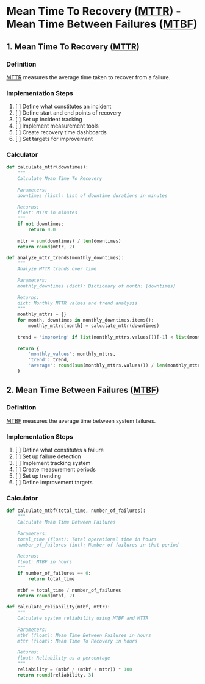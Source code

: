 # Mean Time To Recovery ([MTTR]) - Mean Time Between Failures ([MTBF])


## 1. Mean Time To Recovery ([MTTR])

### Definition
[MTTR] measures the average time taken to recover from a failure.

### Implementation Steps
1. [ ] Define what constitutes an incident
2. [ ] Define start and end points of recovery
3. [ ] Set up incident tracking
4. [ ] Implement measurement tools
5. [ ] Create recovery time dashboards
6. [ ] Set targets for improvement

### Calculator
```python
def calculate_mttr(downtimes):
    """
    Calculate Mean Time To Recovery
    
    Parameters:
    downtimes (list): List of downtime durations in minutes
    
    Returns:
    float: MTTR in minutes
    """
    if not downtimes:
        return 0.0
    
    mttr = sum(downtimes) / len(downtimes)
    return round(mttr, 2)

def analyze_mttr_trends(monthly_downtimes):
    """
    Analyze MTTR trends over time
    
    Parameters:
    monthly_downtimes (dict): Dictionary of month: [downtimes]
    
    Returns:
    dict: Monthly MTTR values and trend analysis
    """
    monthly_mttrs = {}
    for month, downtimes in monthly_downtimes.items():
        monthly_mttrs[month] = calculate_mttr(downtimes)
    
    trend = 'improving' if list(monthly_mttrs.values())[-1] < list(monthly_mttrs.values())[0] else 'degrading'
    
    return {
        'monthly_values': monthly_mttrs,
        'trend': trend,
        'average': round(sum(monthly_mttrs.values()) / len(monthly_mttrs), 2)
    }
```

## 2. Mean Time Between Failures ([MTBF])

### Definition
[MTBF] measures the average time between system failures.

### Implementation Steps
1. [ ] Define what constitutes a failure
2. [ ] Set up failure detection
3. [ ] Implement tracking system
4. [ ] Create measurement periods
5. [ ] Set up trending
6. [ ] Define improvement targets

### Calculator

```python
def calculate_mtbf(total_time, number_of_failures):
    """
    Calculate Mean Time Between Failures
    
    Parameters:
    total_time (float): Total operational time in hours
    number_of_failures (int): Number of failures in that period
    
    Returns:
    float: MTBF in hours
    """
    if number_of_failures == 0:
        return total_time
    
    mtbf = total_time / number_of_failures
    return round(mtbf, 2)

def calculate_reliability(mtbf, mttr):
    """
    Calculate system reliability using MTBF and MTTR
    
    Parameters:
    mtbf (float): Mean Time Between Failures in hours
    mttr (float): Mean Time To Recovery in hours
    
    Returns:
    float: Reliability as a percentage
    """
    reliability = (mtbf / (mtbf + mttr)) * 100
    return round(reliability, 3)
```

[Frameworks]: https://alertstack.io/frameworks

[Observability Frameworks]: https://alertstack.io/frameworks

[SLO]: https://sre.google/sre-book/service-level-objectives/

[SLI]: https://www.sumologic.com/glossary/sli-service-level-indicator/

[SLA]: https://sre.google/sre-book/service-level-objectives/

[MTTR]: https://www.blameless.com/blog/mttr

[MTBF]: https://www.blameless.com/blog/mttr

[MTTA]: https://www.blameless.com/blog/mttr

[MTTR]: https://www.blameless.com/blog/mttr

[RED]: https://www.splunk.com/en_us/blog/learn/red-monitoring.html

[DURESS]: https://sre.google/sre-book/service-level-objectives/

[DUNE]: https://sre.google/sre-book/service-level-objectives/

[USE]: https://sre.google/sre-book/service-level-objectives/

[CELTE]: https://sre.google/sre-book/service-level-objectives/

[4 Signals]: https://sre.google/sre-book/monitoring-distributed-systems/#xref_monitoring_golden-signals

[Error Budget Policy]: https://sre.google/workbook/error-budget-policy

[SLO Document]: https://sre.google/workbook/slo-document/

[Error Budget]: https://handbook.gitlab.com/handbook/engineering/error-budgets/
